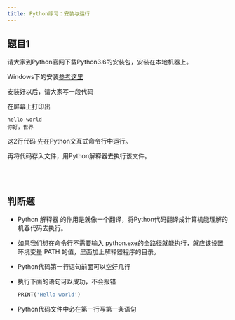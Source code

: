 ```yaml
---
title: Python练习：安装与运行
---
```


## 题目1

请大家到Python官网下载Python3.6的安装包，安装在本地机器上。

Windows下的安装[参考这里](/doc/tutorial/python/0001/)

安装好以后，请大家写一段代码

在屏幕上打印出

```
hello world
你好，世界
```

这2行代码 先在Python交互式命令行中运行。

再将代码存入文件，用Python解释器去执行该文件。


<br><br>
## 判断题

- Python 解释器 的作用是就像一个翻译，将Python代码翻译成计算机能理解的机器代码去执行。

- 如果我们想在命令行不需要输入 python.exe的全路径就能执行，就应该设置环境变量 PATH 的值，里面加上解释器程序的目录。

- Python代码第一行语句前面可以空好几行

- 执行下面的语句可以成功，不会报错

    ```py
    PRINT('Hello world')
    ```


- Python代码文件中必在第一行写第一条语句